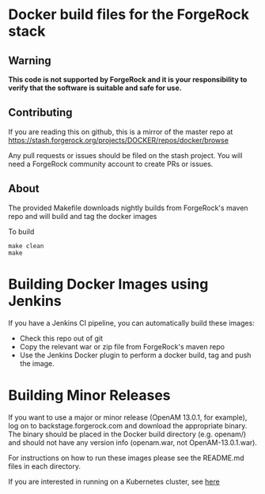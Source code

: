 # Docker build files for the ForgeRock stack

## Warning
**This code is not supported by ForgeRock and it is your responsibility to verify that the software is suitable and safe for use.**

## Contributing 

If you are reading this on github, this is a mirror of the master 
repo at https://stash.forgerock.org/projects/DOCKER/repos/docker/browse 

Any pull requests or issues should be filed on the stash project. You 
will need a ForgeRock community account to create PRs or issues.


## About

The provided Makefile downloads nightly builds from ForgeRock's maven repo
and will build and tag the docker images

To build

```
make clean
make
```


# Building Docker Images using Jenkins

If you have a Jenkins CI pipeline, you can automatically build these images:
 * Check this repo out of git
 * Copy the relevant war or zip file from ForgeRock's maven repo
 * Use the Jenkins Docker plugin to perform a docker build, tag and push the image.


# Building Minor Releases

If you want to use a major or minor release (OpenAM 13.0.1, for example), log on to
backstage.forgerock.com and download the appropriate binary. The binary should be
placed in the Docker build directory (e.g. openam/) and should not have any
version info (openam.war, not OpenAM-13.0.1.war).


For instructions on how to run these images please see the README.md files in
each directory.

If you are interested in running on a Kubernetes cluster,
see  [here](https://github.com/ForgeRock/fretes)
